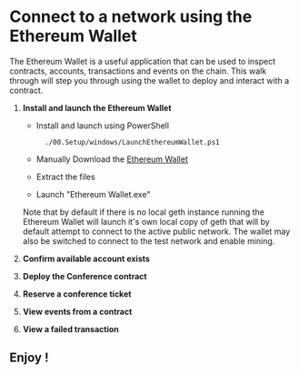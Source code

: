 # Connect to a network using the Ethereum Wallet #

The Ethereum Wallet is a useful application that can be used to inspect contracts, accounts, transactions 
and events on the chain. This walk through will step you through using the wallet to deploy and interact with 
a contract.

1. **Install and launch the Ethereum Wallet**

    * Install and launch using PowerShell

            ./00.Setup/windows/LaunchEthereumWallet.ps1
    
    * Manually Download the [Ethereum Wallet]
    * Extract the files
    * Launch "Ethereum Wallet.exe"

    Note that by default if there is no local geth instance running the Ethereum Wallet will launch it's own local
    copy of geth that will by default attempt to connect to the active public network. The wallet may also be switched
    to connect to the test network and enable mining.

2. **Confirm available account exists**

3. **Deploy the Conference contract**

4. **Reserve a conference ticket**

5. **View events from a contract**

6. **View a failed transaction**

## Enjoy !


[Ethereum Wallet]:https://github.com/ethereum/mist/releases